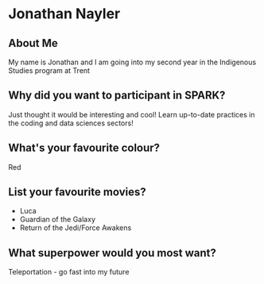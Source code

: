 # Jonathan Nayler

## About Me
My name is Jonathan and I am going into my second year in the Indigenous Studies program at Trent

## Why did you want to participant in SPARK?
Just thought it would be interesting and cool! Learn up-to-date practices in the coding and data sciences sectors!

## What's your favourite colour? 
Red

## List your favourite movies?
- Luca
- Guardian of the Galaxy
- Return of the Jedi/Force Awakens

## What superpower would you most want?
Teleportation - go fast into my future
